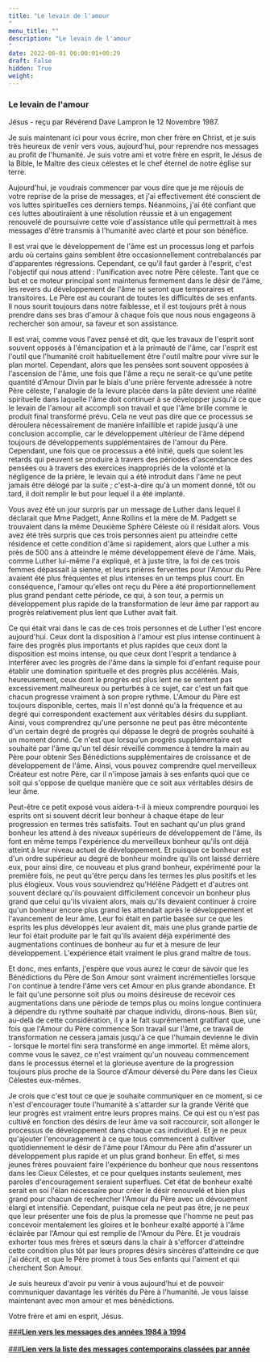 ```yaml
---
title: "Le levain de l'amour
"
menu_title: ""
description: "Le levain de l'amour
"
date: 2022-06-01 06:00:01+00:29
draft: False
hidden: True
weight:
---
```

### Le levain de l'amour

Jésus - reçu par Révérend Dave Lampron le 12 Novembre 1987.

Je suis maintenant ici pour vous écrire, mon cher frère en Christ, et je suis très heureux de venir vers vous, aujourd'hui, pour reprendre nos messages au profit de l'humanité. Je suis votre ami et votre frère en esprit, le Jésus de la Bible, le Maître des cieux célestes et le chef éternel de notre église sur terre.

Aujourd'hui, je voudrais commencer par vous dire que je me réjouis de votre reprise de la prise de messages, et j'ai effectivement été conscient de vos luttes spirituelles ces derniers temps. Néanmoins, j'ai été confiant que ces luttes aboutiraient à une résolution réussie et à un engagement renouvelé de poursuivre cette voie d'assistance utile qui permettrait à mes messages d'être transmis à l'humanité avec clarté et pour son bénéfice.

Il est vrai que le développement de l'âme est un processus long et parfois ardu où certains gains semblent être occasionnellement contrebalancés par d'apparentes régressions. Cependant, ce qu'il faut garder à l'esprit, c'est l'objectif qui nous attend : l'unification avec notre Père céleste. Tant que ce but et ce moteur principal sont maintenus fermement dans le désir de l'âme, les revers du développement de l'âme ne seront que temporaires et transitoires. Le Père est au courant de toutes les difficultés de ses enfants. Il nous sourit toujours dans notre faiblesse, et il est toujours prêt à nous prendre dans ses bras d'amour à chaque fois que nous nous engageons à rechercher son amour, sa faveur et son assistance.

Il est vrai, comme vous l'avez pensé et dit, que les travaux de l'esprit sont souvent opposés à l'émancipation et à la primauté de l'âme, car l'esprit est l'outil que l'humanité croit habituellement être l'outil maître pour vivre sur le plan mortel. Cependant, alors que les pensées sont souvent opposées à l'ascension de l'âme, une fois que l'âme a reçu ne serait-ce qu'une petite quantité d'Amour Divin par le biais d'une prière fervente adressée à notre Père céleste, l'analogie de la levure placée dans la pâte devient une réalité spirituelle dans laquelle l'âme doit continuer à se développer jusqu'à ce que le levain de l'amour ait accompli son travail et que l'âme brille comme le produit final transformé prévu. Cela ne veut pas dire que ce processus se déroulera nécessairement de manière infaillible et rapide jusqu'à une conclusion accomplie, car le développement ultérieur de l'âme dépend toujours de développements supplémentaires de l'amour du Père. Cependant, une fois que ce processus a été initié, quels que soient les retards qui peuvent se produire à travers des périodes d'ascendance des pensées ou à travers des exercices inappropriés de la volonté et la négligence de la prière, le levain qui a été introduit dans l'âme ne peut jamais être délogé par la suite ; c'est-à-dire qu'à un moment donné, tôt ou tard, il doit remplir le but pour lequel il a été implanté.

Vous avez été un jour surpris par un message de Luther dans lequel il déclarait que Mme Padgett, Anne Rollins et la mère de M. Padgett se trouvaient dans la même Deuxième Sphère Céleste où il résidait alors. Vous avez été très surpris que ces trois personnes aient pu atteindre cette résidence et cette condition d'âme si rapidement, alors que Luther a mis près de 500 ans à atteindre le même développement élevé de l'âme. Mais, comme Luther lui-même l'a expliqué, et à juste titre, la foi de ces trois femmes dépassait la sienne, et leurs prières ferventes pour l'Amour du Père avaient été plus fréquentes et plus intenses en un temps plus court. En conséquence, l'amour qu'elles ont reçu du Père a été proportionnellement plus grand pendant cette période, ce qui, à son tour, a permis un développement plus rapide de la transformation de leur âme par rapport au progrès relativement plus lent que Luther avait fait.

Ce qui était vrai dans le cas de ces trois personnes et de Luther l'est encore aujourd'hui. Ceux dont la disposition à l'amour est plus intense continuent à faire des progrès plus importants et plus rapides que ceux dont la disposition est moins intense, ou que ceux dont l'esprit a tendance à interférer avec les progrès de l'âme dans la simple foi d'enfant requise pour établir une domination spirituelle et des progrès plus accélérés. Mais, heureusement, ceux dont le progrès est plus lent ne se sentent pas excessivement malheureux ou perturbés à ce sujet, car c'est un fait que chacun progresse vraiment à son propre rythme. L'Amour du Père est toujours disponible, certes, mais Il n'est donné qu'à la fréquence et au degré qui correspondent exactement aux véritables désirs du suppliant. Ainsi, vous comprendrez qu'une personne ne peut pas être mécontente d'un certain degré de progrès qui dépasse le degré de progrès souhaité à un moment donné. Ce n'est que lorsqu'un progrès supplémentaire est souhaité par l'âme qu'un tel désir réveillé commence à tendre la main au Père pour obtenir Ses Bénédictions supplémentaires de croissance et de développement de l'âme. Ainsi, vous pouvez comprendre quel merveilleux Créateur est notre Père, car il n'impose jamais à ses enfants quoi que ce soit qui s'oppose de quelque manière que ce soit aux véritables désirs de leur âme.

Peut-être ce petit exposé vous aidera-t-il à mieux comprendre pourquoi les esprits ont si souvent décrit leur bonheur à chaque étape de leur progression en termes très satisfaits. Tout en sachant qu'un plus grand bonheur les attend à des niveaux supérieurs de développement de l'âme, ils font en même temps l'expérience du merveilleux bonheur qu'ils ont déjà atteint à leur niveau actuel de développement. Et puisque ce bonheur est d'un ordre supérieur au degré de bonheur moindre qu'ils ont laissé derrière eux, pour ainsi dire, ce nouveau et plus grand bonheur, expérimenté pour la première fois, ne peut qu'être perçu dans les termes les plus positifs et les plus élogieux. Vous vous souviendrez qu'Hélène Padgett et d'autres ont souvent déclaré qu'ils pouvaient difficilement concevoir un bonheur plus grand que celui qu'ils vivaient alors, mais qu'ils devaient continuer à croire qu'un bonheur encore plus grand les attendait après le développement et l'avancement de leur âme. Leur foi était en partie basée sur ce que les esprits les plus développés leur avaient dit, mais une plus grande partie de leur foi était produite par le fait qu'ils avaient déjà expérimenté des augmentations continues de bonheur au fur et à mesure de leur développement. L'expérience était vraiment le plus grand maître de tous.

Et donc, mes enfants, j'espère que vous aurez le cœur de savoir que les Bénédictions du Père de Son Amour sont vraiment incrémentielles lorsque l'on continue à tendre l'âme vers cet Amour en plus grande abondance. Et le fait qu'une personne soit plus ou moins désireuse de recevoir ces augmentations dans une période de temps plus ou moins longue continuera à dépendre du rythme souhaité par chaque individu, dirons-nous. Bien sûr, au-delà de cette considération, il y a le fait suprêmement gratifiant que, une fois que l'Amour du Père commence Son travail sur l'âme, ce travail de transformation ne cessera jamais jusqu'à ce que l'humain devienne le divin - lorsque le mortel fini sera transformé en ange immortel. Et même alors, comme vous le savez, ce n'est vraiment qu'un nouveau commencement dans le processus éternel et la glorieuse aventure de la progression toujours plus proche de la Source d'Amour déversé du Père dans les Cieux Célestes eux-mêmes.

Je crois que c'est tout ce que je souhaite communiquer en ce moment, si ce n'est d'encourager toute l'humanité à s'attarder sur la grande Vérité que leur progrès est vraiment entre leurs propres mains. Ce qui est ou n'est pas cultivé en fonction des désirs de leur âme va soit raccourcir, soit allonger le processus de développement dans chaque cas individuel. Et je ne peux qu'ajouter l'encouragement à ce que tous commencent à cultiver quotidiennement le désir de l'âme pour l'Amour du Père afin d'assurer un développement plus rapide et un plus grand bonheur. En effet, si mes jeunes frères pouvaient faire l'expérience du bonheur que nous ressentons dans les Cieux Célestes, et ce pour quelques instants seulement, mes paroles d'encouragement seraient superflues. Cet état de bonheur exalté serait en soi l'élan nécessaire pour créer le désir renouvelé et bien plus grand pour chacun de rechercher l'Amour du Père avec un dévouement élargi et intensifié. Cependant, puisque cela ne peut pas être, je ne peux que leur présenter une fois de plus la promesse que l'homme ne peut pas concevoir mentalement les gloires et le bonheur exalté apporté à l'âme éclairée par l'Amour qui est remplie de l'Amour du Père. Et je voudrais exhorter tous mes frères et sœurs dans la chair à s'efforcer d'atteindre cette condition plus tôt par leurs propres désirs sincères d'atteindre ce que j'ai décrit, et que le Père promet à tous Ses enfants qui l'aiment et qui cherchent Son Amour.

Je suis heureux d'avoir pu venir à vous aujourd'hui et de pouvoir communiquer davantage les vérités du Père à l'humanité. Je vous laisse maintenant avec mon amour et mes bénédictions.

Votre frère et ami en esprit, Jésus.

[###**Lien vers les messages des années 1984 à 1994**](/fr-contemporary-messages/fr-contemporary-messages-by-date-order/fr-contemporary-messages-1984-1994/)
<br>
<br>
[###**Lien vers la liste des messages contemporains classées par année**](/fr-contemporary-messages/fr-contemporary-messages-by-date-order/)